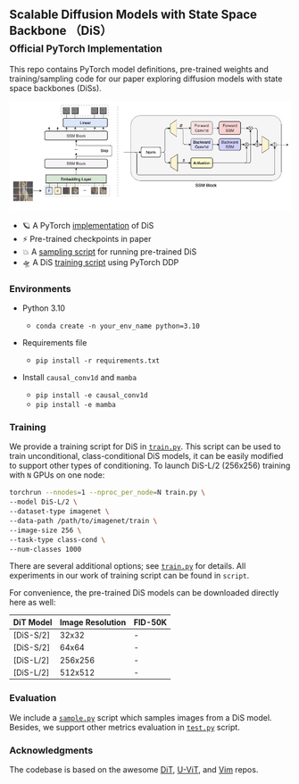 ## Scalable Diffusion Models with State Space Backbone （DiS）<br><sub>Official PyTorch Implementation</sub>

This repo contains PyTorch model definitions, pre-trained weights and training/sampling code for our paper exploring diffusion models with state space backbones (DiSs).

![DiS framework](visuals/framework.jpg) 

* 🪐 A PyTorch [implementation](models_dis.py) of DiS
* ⚡️ Pre-trained checkpoints in paper
* 💥 A [sampling script](sample.py) for running pre-trained DiS
* 🛸 A DiS [training script](train.py) using PyTorch DDP


### Environments

- Python 3.10
  - `conda create -n your_env_name python=3.10`

- Requirements file
  - `pip install -r requirements.txt`

- Install ``causal_conv1d`` and ``mamba``
  - `pip install -e causal_conv1d`
  - `pip install -e mamba`


### Training 

We provide a training script for DiS in [`train.py`](train.py). This script can be used to train unconditional, class-conditional DiS models, it can be easily modified to support other types of conditioning. To launch DiS-L/2 (256x256) training with `N` GPUs on one node:

```bash
torchrun --nnodes=1 --nproc_per_node=N train.py \
--model DiS-L/2 \
--dataset-type imagenet \
--data-path /path/to/imagenet/train \
--image-size 256 \
--task-type class-cond \
--num-classes 1000 
```
There are several additional options; see [`train.py`](train.py) for details. 
All experiments in our work of training script can be found in `script`. 


For convenience, the pre-trained DiS models can be downloaded directly here as well:

| DiT Model     | Image Resolution | FID-50K | 
|---------------|------------------|---------|
| [DiS-S/2] | 32x32          | -    | 
| [DiS-S/2] | 64x64          | -    | 
| [DiS-L/2] | 256x256          | -    | 
| [DiS-L/2] | 512x512          | -    | 


### Evaluation

We include a [`sample.py`](sample.py) script which samples images from a DiS model. Besides, we support other metrics evaluation in [`test.py`](test.py) script. 



### Acknowledgments

The codebase is based on the awesome [DiT](https://github.com/facebookresearch/DiT), [U-ViT](https://github.com/baofff/U-ViT), and [Vim](https://github.com/hustvl/Vim) repos. 



